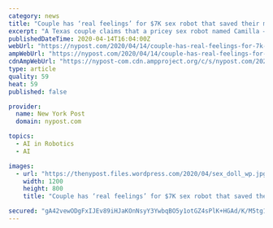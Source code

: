 ```yaml
---
category: news
title: "Couple has ‘real feelings’ for $7K sex robot that saved their marriage"
excerpt: "A Texas couple claims that a pricey sex robot named Camilla — who shares their bed every night — has saved their marriage. Shelly, 45, and Darris Maxie, 48, proudly admit to shelling out $7,000 for a computerized,"
publishedDateTime: 2020-04-14T16:04:00Z
webUrl: "https://nypost.com/2020/04/14/couple-has-real-feelings-for-7k-sex-robot-that-saved-their-marriage/"
ampWebUrl: "https://nypost.com/2020/04/14/couple-has-real-feelings-for-7k-sex-robot-that-saved-their-marriage/amp/"
cdnAmpWebUrl: "https://nypost-com.cdn.ampproject.org/c/s/nypost.com/2020/04/14/couple-has-real-feelings-for-7k-sex-robot-that-saved-their-marriage/amp/"
type: article
quality: 59
heat: 59
published: false

provider:
  name: New York Post
  domain: nypost.com

topics:
  - AI in Robotics
  - AI

images:
  - url: "https://thenypost.files.wordpress.com/2020/04/sex_doll_wp.jpg?quality=90&strip=all&w=1200"
    width: 1200
    height: 800
    title: "Couple has ‘real feelings’ for $7K sex robot that saved their marriage"

secured: "gA42vewODgFxIJEv89iHJaKOnNsyY3YwbqBO5y1otGZ4sPlK+HGAd/K/M5tg1eIhTpNpj8eo4P/SlEvD5TyBydsUVj5orSEqjtTXl57tiM1g3ZxPPyGViXxRykpQIaCaV/seVlG89SpTwPRBL9Y9EZTRznnrBjlH8HUxQC2DXhXFk9fZUvDHVN7wxQAnn8xozLzdJHWNHdXhlj85DA+TSiuTFsATOzujUU9ihh1QBhQhEsnWVSYU4/NoZXTbI5a6aw3gFuIMm6Y+ok4hNV8TWhzSV2BNTZDqGiHTlZC+QIi/VWsq0P5dwMy4qBJGRPxq;jcvUkVLIrZw9KFM9eSI9iA=="
---
```



